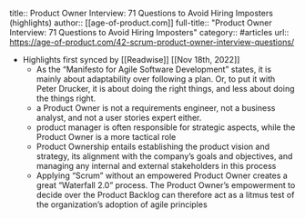 title:: Product Owner Interview: 71 Questions to Avoid Hiring Imposters (highlights)
author:: [[age-of-product.com]]
full-title:: "Product Owner Interview: 71 Questions to Avoid Hiring Imposters"
category:: #articles
url:: https://age-of-product.com/42-scrum-product-owner-interview-questions/

- Highlights first synced by [[Readwise]] [[Nov 18th, 2022]]
	- As the “Manifesto for Agile Software Development” states, it is mainly about adaptability over following a plan. Or, to put it with Peter Drucker, it is about doing the right things, and less about doing the things right.
	- a Product Owner is not a requirements engineer, not a business analyst, and not a user stories expert either.
	- product manager is often responsible for strategic aspects, while the Product Owner is a more tactical role
	- Product Ownership entails establishing the product vision and strategy, its alignment with the company’s goals and objectives, and managing any internal and external stakeholders in this process
	- Applying “Scrum” without an empowered Product Owner creates a great “Waterfall 2.0” process. The Product Owner’s empowerment to decide over the Product Backlog can therefore act as a litmus test of the organization’s adoption of agile principles